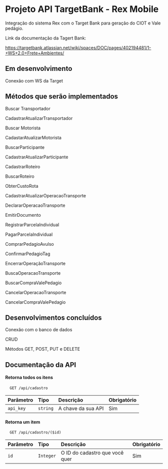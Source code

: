 
# Projeto API TargetBank - Rex Mobile

Integração do sistema Rex com o Target Bank para geração do CIOT e Vale pedágio.

Link da documentação da Tagert Bank:

<https://targetbank.atlassian.net/wiki/spaces/DOC/pages/402194481/1-+WS+2.0+Frete+Ambientes/>

## Em desenvolvimento

Conexão com WS da Target


## Métodos que serão implementados
Buscar Transportador

CadastrarAtualizarTransportador

Buscar Motorista

CadastarAtualizarMotorista

BuscarParticipante

CadastrarAtualizarParticipante

CadastrarRoteiro

BuscarRoteiro

ObterCustoRota

CadastrarAtualizarOperacaoTransporte

DeclararOperacaoTransporte

EmitirDocumento

RegistrarParcelaIndividual

PagarParcelaIndividual

ComprarPedagioAvulso

ConfirmarPedagioTag

EncerrarOperaçãoTransporte

BuscaOperacaoTransporte

BuscarCompraValePedagio

CancelarOperacaoTransporte

CancelarCompraValePedagio

## Desenvolvimentos concluídos

Conexão com o banco de dados

CRUD

Métodos GET, POST, PUT e DELETE 

## Documentação da API

#### Retorna todos os itens

```http
  GET /api/cadastro
```

| Parâmetro   | Tipo       | Descrição                           | Obrigatório |
| :---------- | :--------- | :---------------------------------- | :-----------|
| `api_key` | `string` | A chave da sua API | Sim |

#### Retorna um item

```http
  GET /api/cadastro/($id)
```

| Parâmetro   | Tipo       | Descrição                                   | Obrigatório |
| :---------- | :--------- | :------------------------------------------ | :-----------|
| `id`      | `Integer` |  O ID do cadastro que você quer | Sim |
